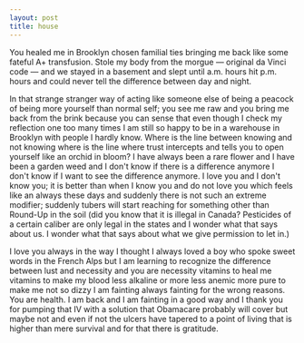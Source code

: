 ```yaml
---
layout: post
title: house
---
```


You healed me in Brooklyn chosen familial ties bringing me back like some fateful A+ transfusion. Stole my body from the morgue — original da Vinci code — and we stayed in a basement and slept until a.m. hours hit p.m. hours and could never tell the difference between day and night.

 In that strange stranger way of acting like someone else of being a peacock of being more yourself than normal self; you see me raw and you bring me back from the brink because you can sense that even though I check my reflection one too many times I am still so happy to be in a warehouse in Brooklyn with people I hardly know. Where is the line between knowing and not knowing where is the line where trust intercepts and tells you to open yourself like an orchid in bloom? I have always been a rare flower and I have been a garden weed and I don't know if there is a difference anymore I don't know if I want to see the difference anymore. I love you and I don't know you; it is better than when I know you and do not love you which feels like an always these days and suddenly there is not such an extreme modifier; suddenly tubers will start reaching for something other than Round-Up in the soil (did you know that it is illegal in Canada? Pesticides of a certain caliber are only legal in the states and I wonder what that says about us. I wonder what that says about what we give permission to let in.) 

I love you always in the way I thought I always loved a boy who spoke sweet words in the French Alps but I am learning to recognize the difference between lust and necessity and you are necessity vitamins to heal me vitamins to make my blood less alkaline or more less anemic more pure to make me not so dizzy I am fainting always fainting for the wrong reasons. You are health. I am back and I am fainting in a good way and I thank you for pumping that IV with a solution that Obamacare probably will cover but maybe not and even if not the ulcers have tapered to a point of living that is higher than mere survival and for that there is gratitude.

